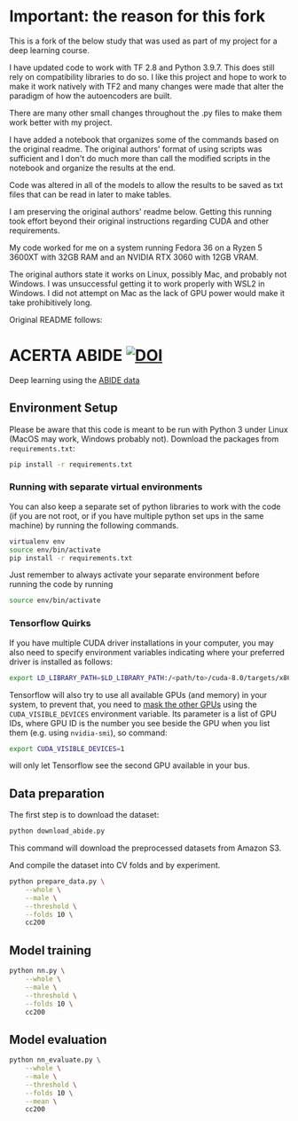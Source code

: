 # Important: the reason for this fork

This is a fork of the below study that was used as part of my project for a deep learning course.

I have updated code to work with TF 2.8 and Python 3.9.7. This does still rely on compatibility libraries to do so. I like this project and hope to work to make it work natively with TF2 and many changes were made that alter the paradigm of how the autoencoders are built. 

There are many other small changes throughout the .py files to make them work better with my project.

I have added a notebook that organizes some of the commands based on the original readme. The original authors' format of using scripts was sufficient and I don't do much more than call the modified scripts in the notebook and organize the results at the end. 

Code was altered in all of the models to allow the results to be saved as txt files that can be read in later to make tables. 

I am preserving the original authors' readme below. Getting this running took effort beyond their original instructions regarding CUDA and other requirements.

My code worked for me on a system running Fedora 36 on a Ryzen 5 3600XT with 32GB RAM and an NVIDIA RTX 3060 with 12GB VRAM.

The original authors state it works on Linux, possibly Mac, and probably not Windows. I was unsuccessful getting it to work properly with WSL2 in Windows. I did not attempt on Mac as the lack of GPU power would make it take prohibitively long. 

Original README follows:

# ACERTA ABIDE [![DOI](https://zenodo.org/badge/38068726.svg)](https://zenodo.org/badge/latestdoi/38068726)
Deep learning using the [ABIDE data](http://fcon_1000.projects.nitrc.org/indi/abide/)

## Environment Setup

Please be aware that this code is meant to be run with Python 3 under Linux (MacOS may work, Windows probably not).
Download the packages from `requirements.txt`:
```bash
pip install -r requirements.txt
```

### Running with separate virtual environments

You can also keep a separate set of python libraries to work with the code (if you are not root, or if you have multiple python set ups in the same machine) by running the following commands.
```bash
virtualenv env
source env/bin/activate
pip install -r requirements.txt
```

Just remember to always activate your separate environment before running the code by running
```bash
source env/bin/activate
```

### Tensorflow Quirks

If you have multiple CUDA driver installations in your computer, you may also need to specify environment variables indicating where your preferred driver is installed as follows:
```bash
export LD_LIBRARY_PATH=$LD_LIBRARY_PATH:/<path/to>/cuda-8.0/targets/x86_64-linux/lib/
```

Tensorflow will also try to use all available GPUs (and memory) in your system, to prevent that, you need to [mask the other GPUs](http://acceleware.com/blog/cudavisibledevices-masking-gpus) using the ```CUDA_VISIBLE_DEVICES``` environment variable. Its parameter is a list of GPU IDs, where GPU ID is the number you see beside the GPU when you list them (e.g. using ```nvidia-smi```), so command:
```bash
export CUDA_VISIBLE_DEVICES=1
```
will only let Tensorflow see the second GPU available in your bus.


## Data preparation

The first step is to download the dataset:

```bash
python download_abide.py
```

This command will download the preprocessed datasets from Amazon S3.

And compile the dataset into CV folds and by experiment.

```bash
python prepare_data.py \
    --whole \
    --male \
    --threshold \
    --folds 10 \
    cc200
```

## Model training

```bash
python nn.py \
    --whole \
    --male \
    --threshold \
    --folds 10 \
    cc200
```

## Model evaluation

```bash
python nn_evaluate.py \
    --whole \
    --male \
    --threshold \
    --folds 10 \
    --mean \
    cc200
```
